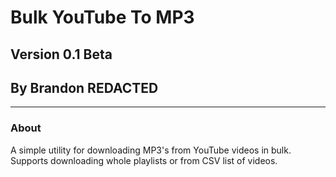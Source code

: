# Bulk YouTube To MP3
## Version 0.1 Beta
## By Brandon REDACTED
---
### About
A simple utility for downloading MP3's from YouTube   videos in bulk. Supports downloading whole playlists or from CSV list of videos.
